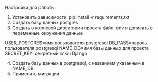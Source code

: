 Настройки для работы:
1) Установить зависимости: pip install -r requirements.txt
2) Создать базу данных postgres
3) Создать в корневой директории проекта файл .env и дописать в переменные окружения данные

USER_POSTGRES=имя пользователя postgresql
DB_PASS=пароль пользователя postgresql
NAME_DB=имя базы данных для проекта
SECRET_KEY=секретный ключ Django

4) Создать базу данных в postgresql, c названием указанным в NAME_DB
5) Применить миграции
